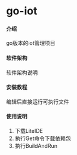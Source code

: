 # go-iot

#### 介绍
go版本的iot管理项目

#### 软件架构
软件架构说明

#### 安装教程

编辑后直接运行可执行文件

#### 使用说明

1. 下载LiteIDE
2. 执行Get命令下载依赖包
3. 执行BuildAndRun

